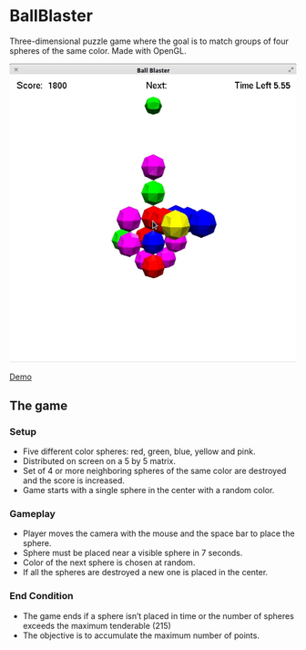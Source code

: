 # BallBlaster
Three-dimensional puzzle game where the goal is to match groups of four spheres of the same color. Made with OpenGL.

![Screen 1](https://github.com/luispmenezes/BallBlaster/blob/master/img_1.png)

[Demo](https://drive.google.com/open?id=0B3nMgJHBhW_QV0Y3MUt4eE9tMlU)

## The game
### Setup
* Five different color spheres: red, green, blue, yellow and pink.
* Distributed on screen on a 5 by 5 matrix.
* Set of 4 or more neighboring spheres of the same color are destroyed and the score is increased.
* Game starts with a single sphere in the center with a random color.

### Gameplay
* Player moves the camera with the mouse and the space bar to place the sphere.
* Sphere must be placed near a visible sphere in 7 seconds.
* Color of the next sphere is chosen at random.
* If all the spheres are destroyed a new one is placed in the center.

### End Condition
* The game ends if a sphere isn’t placed in time or the number of spheres exceeds the maximum tenderable (215)
* The objective is to accumulate the maximum number of points.

